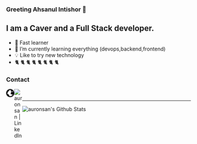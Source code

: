 ### Greeting Ahsanul Intishor 👋

## I am a Caver and a Full Stack developer.

- 📖 Fast learner
- 🌟 I’m currently learning everything (devops,backend,frontend)
- 💡 Like to try new technology
- 🐈 🐈 🐈 🐈 🐈 🐈 🐈 🐈

### Contact

[<img align="left" alt="auronsan.github.io" width="22px" src="https://raw.githubusercontent.com/iconic/open-iconic/master/svg/globe.svg" />][website]
[<img align="left" alt="auronsan | LinkedIn" width="22px" src="https://content.linkedin.com/content/dam/me/business/en-us/amp/brand-site/v2/bg/LI-Bug.svg.original.svg" />][linkedin]

<br />

---

<img align="left" alt="auronsan's Github Stats" src="https://github-readme-stats.vercel.app/api?username=auronsan&show_icons=true&hide_border=true&count_private=true" />

[website]: https://auronsan.github.io
[linkedin]: https://linkedin.com/in/auronsan
